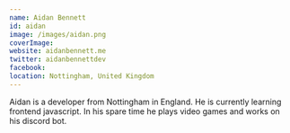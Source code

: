 ```yaml
---
name: Aidan Bennett
id: aidan
image: /images/aidan.png
coverImage:
website: aidanbennett.me
twitter: aidanbennettdev
facebook:
location: Nottingham, United Kingdom
---
```


Aidan is a developer from Nottingham in England. He is currently learning frontend javascript.
In his spare time he plays video games and works on his discord bot.
